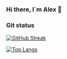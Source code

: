 ### Hi there, I´m Alex 👋

<!--
**alexbarretoz/alexbarretoz** is a ✨ _special_ ✨ repository because its `README.md` (this file) appears on your GitHub profile.

Here are some ideas to get you started:

- 🔭 I’m currently working on ...
- 🌱 I’m currently learning ...
- 👯 I’m looking to collaborate on ...
- 🤔 I’m looking for help with ...
- 💬 Ask me about ...
- 📫 How to reach me: ...
- 😄 Pronouns: ...
- ⚡ Fun fact: ...
-->
### Git status

[![GitHub Streak](http://github-readme-streak-stats.herokuapp.com?user=alexbarretoz&theme=gruvbox)](https://git.io/streak-stats)

[![Top Langs](https://github-readme-stats.vercel.app/api/top-langs/?username=alexbarretoz)](https://github.com/alexbarretoz?tab=repositories)
